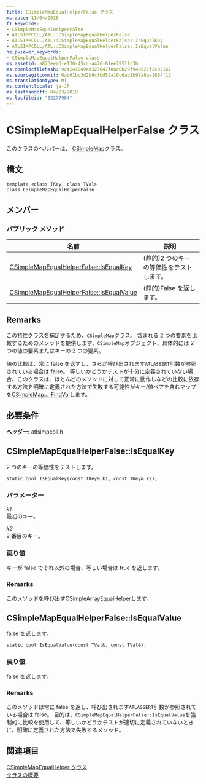 ```yaml
---
title: CSimpleMapEqualHelperFalse クラス
ms.date: 11/04/2016
f1_keywords:
- CSimpleMapEqualHelperFalse
- ATLSIMPCOLL/ATL::CSimpleMapEqualHelperFalse
- ATLSIMPCOLL/ATL::CSimpleMapEqualHelperFalse::IsEqualKey
- ATLSIMPCOLL/ATL::CSimpleMapEqualHelperFalse::IsEqualValue
helpviewer_keywords:
- CSimpleMapEqualHelperFalse class
ms.assetid: a873eea3-e130-45cc-a476-61ee79511c3b
ms.openlocfilehash: 9c4241049ad323047f06c0b29f946521f2c02167
ms.sourcegitcommit: 0ab61bc3d2b6cfbd52a16c6ab2b97a8ea1864f12
ms.translationtype: MT
ms.contentlocale: ja-JP
ms.lasthandoff: 04/23/2019
ms.locfileid: "62277904"
---
```

# <a name="csimplemapequalhelperfalse-class"></a>CSimpleMapEqualHelperFalse クラス

このクラスのヘルパーは、 [CSimpleMap](../../atl/reference/csimplemap-class.md)クラス。

## <a name="syntax"></a>構文

```
template <class TKey, class TVal>
class CSimpleMapEqualHelperFalse
```

## <a name="members"></a>メンバー

### <a name="public-methods"></a>パブリック メソッド

|名前|説明|
|----------|-----------------|
|[CSimpleMapEqualHelperFalse::IsEqualKey](#isequalkey)|(静的)2 つのキーの等価性をテストします。|
|[CSimpleMapEqualHelperFalse::IsEqualValue](#isequalvalue)|(静的)False を返します。|

## <a name="remarks"></a>Remarks

この特性クラスを補足するため、`CSimpleMap`クラス。 含まれる 2 つの要素を比較するためのメソッドを提供します、`CSimpleMap`オブジェクト、具体的には 2 つの値の要素またはキーの 2 つの要素。

値の比較は、常に false を返すし、さらが呼び出されます`ATLASSERT`引数が参照されている場合は false。 等しいかどうかテストが十分に定義されていない場合、このクラスは、ほとんどのメソッドに対して正常に動作しなどの比較に依存する方法を明確に定義された方法で失敗する可能性がキー/値ペアを含むマップを[CSimpleMap:。FindVal](../../atl/reference/csimplemap-class.md#findval)します。

## <a name="requirements"></a>必要条件

**ヘッダー:** atlsimpcoll.h

##  <a name="isequalkey"></a>  CSimpleMapEqualHelperFalse::IsEqualKey

2 つのキーの等価性をテストします。

```
static bool IsEqualKey(const TKey& k1, const TKey& k2);
```

### <a name="parameters"></a>パラメーター

*k1*<br/>
最初のキー。

*k2*<br/>
2 番目のキー。

### <a name="return-value"></a>戻り値

キーが false でそれ以外の場合、等しい場合は true を返します。

### <a name="remarks"></a>Remarks

このメソッドを呼び出す[CSimpleArrayEqualHelper](../../atl/reference/csimplearrayequalhelper-class.md)します。

##  <a name="isequalvalue"></a>  CSimpleMapEqualHelperFalse::IsEqualValue

false を返します。

```
static bool IsEqualValue(const TVal&, const TVal&);
```

### <a name="return-value"></a>戻り値

false を返します。

### <a name="remarks"></a>Remarks

このメソッドは常に false を返し、呼び出されます`ATLASSERT`引数が参照されている場合は false。 目的は、`CSimpleMapEqualHelperFalse::IsEqualValue`を強制的に比較を使用して、等しいかどうかテストが適切に定義されていないときに、明確に定義された方法で失敗するメソッド。

## <a name="see-also"></a>関連項目

[CSimpleMapEqualHelper クラス](../../atl/reference/csimplemapequalhelper-class.md)<br/>
[クラスの概要](../../atl/atl-class-overview.md)
